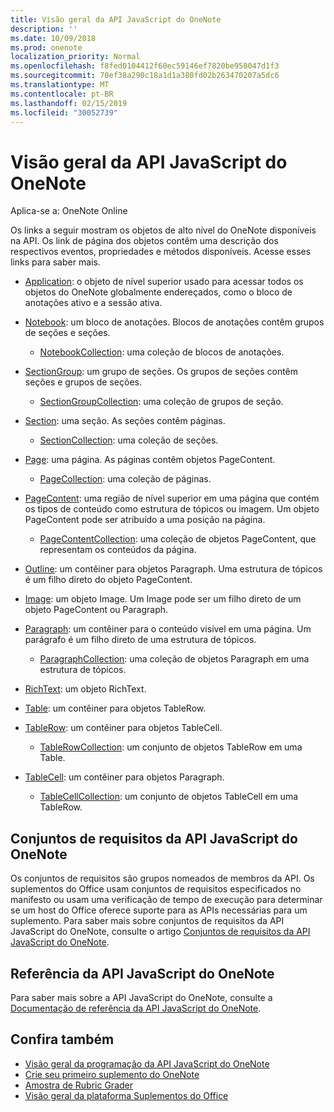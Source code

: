 ```yaml
---
title: Visão geral da API JavaScript do OneNote
description: ''
ms.date: 10/09/2018
ms.prod: onenote
localization_priority: Normal
ms.openlocfilehash: f8fed0104412f60ec59146ef7820be958047d1f3
ms.sourcegitcommit: 70ef38a290c18a1d1a380fd02b263470207a5dc6
ms.translationtype: MT
ms.contentlocale: pt-BR
ms.lasthandoff: 02/15/2019
ms.locfileid: "30052739"
---
```

# <a name="onenote-javascript-api-overview"></a>Visão geral da API JavaScript do OneNote

Aplica-se a: OneNote Online

Os links a seguir mostram os objetos de alto nível do OneNote disponíveis na API. Os link de página dos objetos contêm uma descrição dos respectivos eventos, propriedades e métodos disponíveis. Acesse esses links para saber mais. 
    
- [Application](/javascript/api/onenote/onenote.application): o objeto de nível superior usado para acessar todos os objetos do OneNote globalmente endereçados, como o bloco de anotações ativo e a sessão ativa.

- [Notebook](/javascript/api/onenote/onenote.notebook): um bloco de anotações. Blocos de anotações contêm grupos de seções e seções.
    - [NotebookCollection](/javascript/api/onenote/onenote.notebookcollection): uma coleção de blocos de anotações.

- [SectionGroup](/javascript/api/onenote/onenote.sectiongroup): um grupo de seções. Os grupos de seções contêm seções e grupos de seções.
    - [SectionGroupCollection](/javascript/api/onenote/onenote.sectiongroupcollection): uma coleção de grupos de seção.

- [Section](/javascript/api/onenote/onenote.section): uma seção. As seções contêm páginas.
    - [SectionCollection](/javascript/api/onenote/onenote.sectioncollection): uma coleção de seções.

- [Page](/javascript/api/onenote/onenote.page): uma página. As páginas contêm objetos PageContent.
    - [PageCollection](/javascript/api/onenote/onenote.pagecollection): uma coleção de páginas.

- [PageContent](/javascript/api/onenote/onenote.pagecontent): uma região de nível superior em uma página que contém os tipos de conteúdo como estrutura de tópicos ou imagem. Um objeto PageContent pode ser atribuído a uma posição na página.
    - [PageContentCollection](/javascript/api/onenote/onenote.pagecontentcollection): uma coleção de objetos PageContent, que representam os conteúdos da página.

- [Outline](/javascript/api/onenote/onenote.outline): um contêiner para objetos Paragraph. Uma estrutura de tópicos é um filho direto do objeto PageContent.

- [Image](/javascript/api/onenote/onenote.image): um objeto Image. Um Image pode ser um filho direto de um objeto PageContent ou Paragraph.

- [Paragraph](/javascript/api/onenote/onenote.paragraph): um contêiner para o conteúdo visível em uma página. Um parágrafo é um filho direto de uma estrutura de tópicos.
    - [ParagraphCollection](/javascript/api/onenote/onenote.paragraphcollection): uma coleção de objetos Paragraph em uma estrutura de tópicos.

- [RichText](/javascript/api/onenote/onenote.richtext): um objeto RichText.

- [Table](/javascript/api/onenote/onenote.table): um contêiner para objetos TableRow.

- [TableRow](/javascript/api/onenote/onenote.tablerow): um contêiner para objetos TableCell.
    - [TableRowCollection](/javascript/api/onenote/onenote.tablerowcollection): um conjunto de objetos TableRow em uma Table.
 
- [TableCell](/javascript/api/onenote/onenote.tablecell): um contêiner para objetos Paragraph.
    - [TableCellCollection](/javascript/api/onenote/onenote.tablecellcollection): um conjunto de objetos TableCell em uma TableRow.

## <a name="onenote-javascript-api-requirement-sets"></a>Conjuntos de requisitos da API JavaScript do OneNote

Os conjuntos de requisitos são grupos nomeados de membros da API. Os suplementos do Office usam conjuntos de requisitos especificados no manifesto ou usam uma verificação de tempo de execução para determinar se um host do Office oferece suporte para as APIs necessárias para um suplemento. Para saber mais sobre conjuntos de requisitos da API JavaScript do OneNote, consulte o artigo [Conjuntos de requisitos da API JavaScript do OneNote](../requirement-sets/onenote-api-requirement-sets.md).

## <a name="onenote-javascript-api-reference"></a>Referência da API JavaScript do OneNote

Para saber mais sobre a API JavaScript do OneNote, consulte a [Documentação de referência da API JavaScript do OneNote](/javascript/api/onenote).

## <a name="see-also"></a>Confira também

- [Visão geral da programação da API JavaScript do OneNote](https://docs.microsoft.com/office/dev/add-ins/onenote/onenote-add-ins-programming-overview)
- [Crie seu primeiro suplemento do OneNote](../../quickstarts/onenote-quickstart.md)
- [Amostra de Rubric Grader](https://github.com/OfficeDev/OneNote-Add-in-Rubric-Grader)
- [Visão geral da plataforma Suplementos do Office](https://docs.microsoft.com/office/dev/add-ins/overview/office-add-ins)

